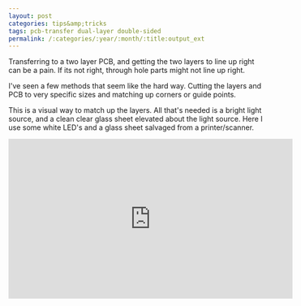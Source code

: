 ```yaml
---
layout: post
categories: tips&amp;tricks
tags: pcb-transfer dual-layer double-sided
permalink: /:categories/:year/:month/:title:output_ext
---
```



Transferring to a two layer PCB, and getting the two layers to line up right can be a pain. If its not right, through hole parts might not line up right.

I've seen a few methods that seem like the hard way. Cutting the layers and PCB to very specific sizes and matching up corners or guide points.

This is a visual way to match up the layers. All that's needed is a bright light source, and a clean clear glass sheet elevated about the light source. Here I use some white LED's and a glass sheet salvaged from a printer/scanner.

<iframe width="560" height="315" src="https://www.youtube.com/embed/yYOqUEfF630" frameborder="0" allow="autoplay; encrypted-media" allowfullscreen></iframe>
